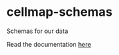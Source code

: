 # cellmap-schemas
Schemas for our data

Read the documentation [here](https://janelia-cellmap.github.io/cellmap-schemas/)
